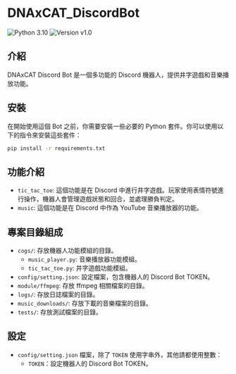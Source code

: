 # DNAxCAT_DiscordBot

![Python 3.10](https://img.shields.io/badge/Python-3.10-blue?logo=python) ![Version v1.0](https://img.shields.io/badge/Version-v1.0-orange)

## 介紹

DNAxCAT Discord Bot 是一個多功能的 Discord 機器人，提供井字遊戲和音樂播放功能。

## 安裝

在開始使用這個 Bot 之前，你需要安裝一些必要的 Python 套件。你可以使用以下的指令來安裝這些套件：

```bash
pip install -r requirements.txt
```

## 功能介紹

- `tic_tac_toe`: 這個功能是在 Discord 中進行井字遊戲。玩家使用表情符號進行操作，機器人會管理遊戲狀態和回合，並處理勝負判定。
- `music`: 這個功能是在 Discord 中作為 YouTube 音樂播放器的功能。

## 專案目錄組成

- `cogs/`: 存放機器人功能模組的目錄。
  - `music_player.py`: 音樂播放器功能模組。
  - `tic_tac_toe.py`: 井字遊戲功能模組。
- `config/setting.json`: 設定檔案，包含機器人的 Discord Bot TOKEN。
- `module/ffmpeg`: 存放 ffmpeg 相關檔案的目錄。
- `logs/`: 存放日誌檔案的目錄。
- `music_downloads/`: 存放下載的音樂檔案的目錄。
- `tests/`: 存放測試檔案的目錄。

## 設定

- `config/setting.json` 檔案，除了 `TOKEN` 使用字串外，其他請都使用整數：
  - `TOKEN`：設定機器人的 Discord Bot TOKEN。